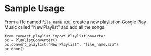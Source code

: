 # Sample Usage

From a file named `file_name.m3u`, create a new playlist on Google Play Music called "New Playlist" and add all the songs.

```
from convert_playlist import PlaylistConverter
pc = PlaylistConverter()
pc.convert_playlist("New Playlist", "file_name.m3u")
pc.done()
```
